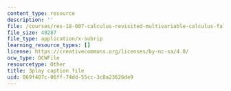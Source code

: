 ```yaml
---
content_type: resource
description: ''
file: /courses/res-18-007-calculus-revisited-multivariable-calculus-fall-2011/069f407c06ff74dd55cc3c8a23626de9_YeZ0J9Hxgb0.srt
file_size: 49287
file_type: application/x-subrip
learning_resource_types: []
license: https://creativecommons.org/licenses/by-nc-sa/4.0/
ocw_type: OCWFile
resourcetype: Other
title: 3play caption file
uid: 069f407c-06ff-74dd-55cc-3c8a23626de9
---
```


